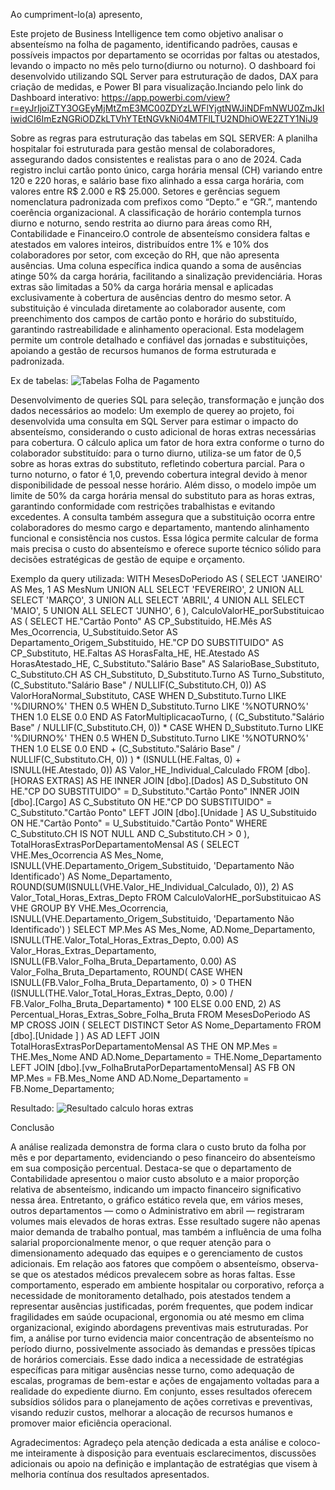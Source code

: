 Ao cumpriment-lo(a) apresento, 

Este projeto de Business Intelligence tem como objetivo analisar o absenteísmo na folha de pagamento, identificando padrões, causas e possíveis impactos por departamento se ocorridas por faltas ou atestados, levando o impacto no mês pelo turno(diurno ou noturno). O dashboard foi desenvolvido utilizando SQL Server para estruturação de dados, DAX para criação de medidas, e Power BI para visualização.Inciando pelo link do Dashboard interativo: https://app.powerbi.com/view?r=eyJrIjoiZTY3OGEyMjMtZmE3MC00ZDYzLWFlYjgtNWJiNDFmNWU0ZmJkIiwidCI6ImEzNGRiODZkLTVhYTEtNGVkNi04MTFlLTU2NDhiOWE2ZTY1NiJ9

Sobre as regras para estruturação das tabelas em SQL SERVER:
A planilha hospitalar foi estruturada para gestão mensal de colaboradores, assegurando dados consistentes e realistas para o ano de 2024. Cada registro inclui cartão ponto único, carga horária mensal (CH) variando entre 120 e 220 horas, e salário base fixo alinhado a essa carga horária, com valores entre R$ 2.000 e R$ 25.000.
Setores e gerências seguem nomenclatura padronizada com prefixos como “Depto.” e “GR.”, mantendo coerência organizacional. A classificação de horário contempla turnos diurno e noturno, sendo restrita ao diurno para áreas como RH, Contabilidade e Financeiro.O controle de absenteísmo considera faltas e atestados em valores inteiros, distribuídos entre 1% e 10% dos colaboradores por setor, com exceção do RH, que não apresenta ausências. Uma coluna específica indica quando a soma de ausências atinge 50% da carga horária, facilitando a sinalização previdenciária.
Horas extras são limitadas a 50% da carga horária mensal e aplicadas exclusivamente à cobertura de ausências dentro do mesmo setor. A substituição é vinculada diretamente ao colaborador ausente, com preenchimento dos campos de cartão ponto e horário do substituído, garantindo rastreabilidade e alinhamento operacional.
Esta modelagem permite um controle detalhado e confiável das jornadas e substituições, apoiando a gestão de recursos humanos de forma estruturada e padronizada.

Ex de tabelas: 
![Tabelas Folha de Pagamento](https://github.com/user-attachments/assets/5051dc73-3d32-4bc3-ad04-9d8204809e3d)

Desenvolvimento de queries SQL para seleção, transformação e junção dos dados necessários ao modelo:
Um exemplo de querey ao projeto, foi desenvolvida uma consulta em SQL Server para estimar o impacto do absenteísmo, considerando o custo adicional de horas extras necessárias para cobertura. O cálculo aplica um fator de hora extra conforme o turno do colaborador substituído: para o turno diurno, utiliza-se um fator de 0,5 sobre as horas extras do substituto, refletindo cobertura parcial. Para o turno noturno, o fator é 1,0, prevendo cobertura integral devido à menor disponibilidade de pessoal nesse horário.
Além disso, o modelo impõe um limite de 50% da carga horária mensal do substituto para as horas extras, garantindo conformidade com restrições trabalhistas e evitando excedentes. A consulta também assegura que a substituição ocorra entre colaboradores do mesmo cargo e departamento, mantendo alinhamento funcional e consistência nos custos.
Essa lógica permite calcular de forma mais precisa o custo do absenteísmo e oferece suporte técnico sólido para decisões estratégicas de gestão de equipe e orçamento.

Exemplo da query utilizada:
WITH MesesDoPeriodo AS (
    SELECT 'JANEIRO' AS Mes, 1 AS MesNum UNION ALL
    SELECT 'FEVEREIRO', 2 UNION ALL
    SELECT 'MARÇO', 3 UNION ALL
    SELECT 'ABRIL', 4 UNION ALL
    SELECT 'MAIO', 5 UNION ALL
    SELECT 'JUNHO', 6
),
CalculoValorHE_porSubstituicao AS (
    SELECT
        HE."Cartão Ponto" AS CP_Substituido,
        HE.Mês AS Mes_Ocorrencia,
        U_Substituido.Setor AS Departamento_Origem_Substituido,
        HE."CP DO SUBSTITUIDO" AS CP_Substituto,
        HE.Faltas AS HorasFalta_HE,
        HE.Atestado AS HorasAtestado_HE,
        C_Substituto."Salário Base" AS SalarioBase_Substituto,
        C_Substituto.CH AS CH_Substituto,
        D_Substituto.Turno AS Turno_Substituto,
        (C_Substituto."Salário Base" / NULLIF(C_Substituto.CH, 0)) AS ValorHoraNormal_Substituto,
        CASE
            WHEN D_Substituto.Turno LIKE '%DIURNO%' THEN 0.5
            WHEN D_Substituto.Turno LIKE '%NOTURNO%' THEN 1.0
            ELSE 0.0
        END AS FatorMultiplicacaoTurno,
        (
            (C_Substituto."Salário Base" / NULLIF(C_Substituto.CH, 0)) *
            CASE
                WHEN D_Substituto.Turno LIKE '%DIURNO%' THEN 0.5
                WHEN D_Substituto.Turno LIKE '%NOTURNO%' THEN 1.0
                ELSE 0.0
            END
            +
            (C_Substituto."Salário Base" / NULLIF(C_Substituto.CH, 0))
        ) * (ISNULL(HE.Faltas, 0) + ISNULL(HE.Atestado, 0)) AS Valor_HE_Individual_Calculado
    FROM [dbo].[HORAS EXTRAS] AS HE
    INNER JOIN [dbo].[Dados] AS D_Substituto
        ON HE."CP DO SUBSTITUIDO" = D_Substituto."Cartão Ponto"
    INNER JOIN [dbo].[Cargo] AS C_Substituto
        ON HE."CP DO SUBSTITUIDO" = C_Substituto."Cartão Ponto"
    LEFT JOIN [dbo].[Unidade ] AS U_Substituido
        ON HE."Cartão Ponto" = U_Substituido."Cartão Ponto"
    WHERE C_Substituto.CH IS NOT NULL AND C_Substituto.CH > 0
),
TotalHorasExtrasPorDepartamentoMensal AS (
    SELECT
        VHE.Mes_Ocorrencia AS Mes_Nome,
        ISNULL(VHE.Departamento_Origem_Substituido, 'Departamento Não Identificado') AS Nome_Departamento,
        ROUND(SUM(ISNULL(VHE.Valor_HE_Individual_Calculado, 0)), 2) AS Valor_Total_Horas_Extras_Depto
    FROM CalculoValorHE_porSubstituicao AS VHE
    GROUP BY
        VHE.Mes_Ocorrencia,
        ISNULL(VHE.Departamento_Origem_Substituido, 'Departamento Não Identificado')
)
SELECT
    MP.Mes AS Mes_Nome,
    AD.Nome_Departamento,
    ISNULL(THE.Valor_Total_Horas_Extras_Depto, 0.00) AS Valor_Horas_Extras_Departamento,
    ISNULL(FB.Valor_Folha_Bruta_Departamento, 0.00) AS Valor_Folha_Bruta_Departamento,
    ROUND(
        CASE
            WHEN ISNULL(FB.Valor_Folha_Bruta_Departamento, 0) > 0 THEN
                (ISNULL(THE.Valor_Total_Horas_Extras_Depto, 0.00) / FB.Valor_Folha_Bruta_Departamento) * 100
            ELSE 0.00
        END,
    2) AS Percentual_Horas_Extras_Sobre_Folha_Bruta
FROM
    MesesDoPeriodo AS MP
CROSS JOIN (
    SELECT DISTINCT Setor AS Nome_Departamento FROM [dbo].[Unidade ]
) AS AD
LEFT JOIN TotalHorasExtrasPorDepartamentoMensal AS THE
    ON MP.Mes = THE.Mes_Nome AND AD.Nome_Departamento = THE.Nome_Departamento
LEFT JOIN [dbo].[vw_FolhaBrutaPorDepartamentoMensal] AS FB
    ON MP.Mes = FB.Mes_Nome AND AD.Nome_Departamento = FB.Nome_Departamento;

Resultado: 
![Resultado calculo horas extras](https://github.com/user-attachments/assets/6696d966-002e-47b3-bdd1-e6606395aa3b)

Conclusão

A análise realizada demonstra de forma clara o custo bruto da folha por mês e por departamento, evidenciando o peso financeiro do absenteísmo em sua composição percentual. Destaca-se que o departamento de Contabilidade apresentou o maior custo absoluto e a maior proporção relativa de absenteísmo, indicando um impacto financeiro significativo nessa área.
Entretanto, o gráfico estático revela que, em vários meses, outros departamentos — como o Administrativo em abril — registraram volumes mais elevados de horas extras. Esse resultado sugere não apenas maior demanda de trabalho pontual, mas também a influência de uma folha salarial proporcionalmente menor, o que requer atenção para o dimensionamento adequado das equipes e o gerenciamento de custos adicionais.
Em relação aos fatores que compõem o absenteísmo, observa-se que os atestados médicos prevalecem sobre as horas faltas. Esse comportamento, esperado em ambiente hospitalar ou corporativo, reforça a necessidade de monitoramento detalhado, pois atestados tendem a representar ausências justificadas, porém frequentes, que podem indicar fragilidades em saúde ocupacional, ergonomia ou até mesmo em clima organizacional, exigindo abordagens preventivas mais estruturadas.
Por fim, a análise por turno evidencia maior concentração de absenteísmo no período diurno, possivelmente associado às demandas e pressões típicas de horários comerciais. Esse dado indica a necessidade de estratégias específicas para mitigar ausências nesse turno, como adequação de escalas, programas de bem-estar e ações de engajamento voltadas para a realidade do expediente diurno.
Em conjunto, esses resultados oferecem subsídios sólidos para o planejamento de ações corretivas e preventivas, visando reduzir custos, melhorar a alocação de recursos humanos e promover maior eficiência operacional.

Agradecimentos:
Agradeço pela atenção dedicada a esta análise e coloco-me inteiramente à disposição para eventuais esclarecimentos, discussões adicionais ou apoio na definição e implantação de estratégias que visem à melhoria contínua dos resultados apresentados.




